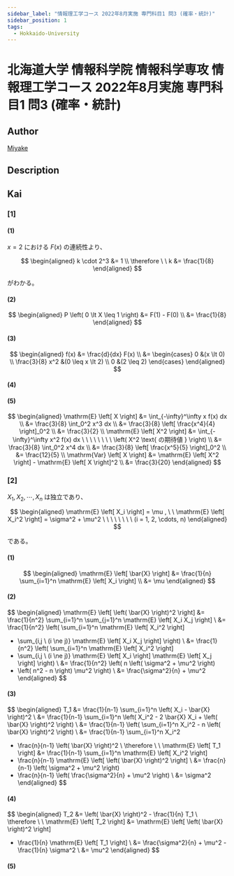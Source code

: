 ```yaml
---
sidebar_label: "情報理工学コース 2022年8月実施 専門科目1 問3 (確率・統計)"
sidebar_position: 1
tags:
  - Hokkaido-University
---
```

# 北海道大学 情報科学院 情報科学専攻 情報理工学コース 2022年8月実施 専門科目1 問3 (確率・統計)

## **Author**
[Miyake](https://miyake.github.io/exams/index.html)

## **Description**

## **Kai**
### \[1\]
#### (1)
$x=2$ における $F(x)$ の連続性より、

$$
\begin{aligned}
k \cdot 2^3 &= 1
\\
\therefore \ \ 
k &= \frac{1}{8}
\end{aligned}
$$

がわかる。

#### (2)

$$
  \begin{aligned}
  P \left( 0 \lt X \leq 1 \right)
  &= F(1) - F(0)
  \\
  &= \frac{1}{8}
  \end{aligned}
$$

#### (3)

$$
  \begin{aligned}
  f(x)
  &= \frac{d}{dx} F(x)
  \\
  &= \begin{cases} 0 &(x \lt 0) \\
  \frac{3}{8} x^2 &(0 \leq x \lt 2) \\
  0 &(2 \leq 2) \end{cases}
  \end{aligned}
$$

#### (4)

#### (5)

$$
  \begin{aligned}
  \mathrm{E} \left[ X \right]
  &= \int_{-\infty}^\infty x f(x) dx
  \\
  &= \frac{3}{8} \int_0^2 x^3 dx
  \\
  &= \frac{3}{8} \left[ \frac{x^4}{4} \right]_0^2
  \\
  &= \frac{3}{2}
  \\
  \mathrm{E} \left[ X^2 \right]
  &= \int_{-\infty}^\infty x^2 f(x) dx
  \ \ \ \ \ \ \ \ \left( X^2 \text{ の期待値 } \right)
  \\
  &= \frac{3}{8} \int_0^2 x^4 dx
  \\
  &= \frac{3}{8} \left[ \frac{x^5}{5} \right]_0^2
  \\
  &= \frac{12}{5}
  \\
  \mathrm{Var} \left[ X \right]
  &= \mathrm{E} \left[ X^2 \right] - \mathrm{E} \left[ X \right]^2
  \\
  &= \frac{3}{20}
  \end{aligned}
$$

### \[2\]
$X_1, X_2, \cdots, X_n$ は独立であり、

$$
  \begin{aligned}
  \mathrm{E} \left[ X_i \right] = \mu
  , \ \ 
  \mathrm{E} \left[ X_i^2 \right] = \sigma^2 + \mu^2
  \ \ \ \ \ \ \ \ (i = 1, 2, \cdots, n)
  \end{aligned}
$$

である。

#### (1)

$$
  \begin{aligned}
  \mathrm{E} \left[ \bar{X} \right]
  &= \frac{1}{n} \sum_{i=1}^n \mathrm{E} \left[ X_i \right]
  \\
  &= \mu
  \end{aligned}
$$

#### (2)

$$
  \begin{aligned}
  \mathrm{E} \left[ \left( \bar{X} \right)^2 \right]
  &= \frac{1}{n^2} \sum_{i=1}^n \sum_{j=1}^n \mathrm{E} \left[ X_i X_j \right]
  \\
  &= \frac{1}{n^2} \left( \sum_{i=1}^n \mathrm{E} \left[ X_i^2 \right]
  + \sum_{i,j \ (i \ne j)} \mathrm{E} \left[ X_i X_j \right] \right)
  \\
  &= \frac{1}{n^2} \left( \sum_{i=1}^n \mathrm{E} \left[ X_i^2 \right]
  + \sum_{i,j \ (i \ne j)} \mathrm{E} \left[ X_i \right]
  \mathrm{E} \left[ X_j \right] \right)
  \\
  &= \frac{1}{n^2} \left( n \left( \sigma^2 + \mu^2 \right)
  + \left( n^2 - n \right) \mu^2 \right)
  \\
  &= \frac{\sigma^2}{n} + \mu^2
  \end{aligned}
$$

#### (3)

$$
  \begin{aligned}
  T_1
  &= \frac{1}{n-1} \sum_{i=1}^n \left( X_i - \bar{X} \right)^2
  \\
  &= \frac{1}{n-1} \sum_{i=1}^n
  \left( X_i^2 - 2 \bar{X} X_i + \left( \bar{X} \right)^2 \right)
  \\
  &= \frac{1}{n-1}
  \left( \sum_{i=1}^n X_i^2 - n \left( \bar{X} \right)^2 \right)
  \\
  &= \frac{1}{n-1} \sum_{i=1}^n X_i^2
  - \frac{n}{n-1} \left( \bar{X} \right)^2
  \\
  \therefore \ \ 
  \mathrm{E} \left[ T_1 \right]
  &= \frac{1}{n-1} \sum_{i=1}^n \mathrm{E} \left[ X_i^2 \right]
  - \frac{n}{n-1} \mathrm{E} \left[ \left( \bar{X} \right)^2 \right]
  \\
  &= \frac{n}{n-1} \left( \sigma^2 + \mu^2 \right)
  - \frac{n}{n-1} \left( \frac{\sigma^2}{n} + \mu^2 \right)
  \\
  &= \sigma^2
  \end{aligned}
$$

#### (4)

$$
  \begin{aligned}
  T_2
  &= \left( \bar{X} \right)^2 - \frac{1}{n} T_1
  \\
  \therefore \ \ 
  \mathrm{E} \left[ T_2 \right]
  &= \mathrm{E} \left[ \left( \bar{X} \right)^2 \right]
  - \frac{1}{n} \mathrm{E} \left[ T_1 \right]
  \\
  &= \frac{\sigma^2}{n} + \mu^2 - \frac{1}{n} \sigma^2
  \\
  &= \mu^2
  \end{aligned}
$$

#### (5)
